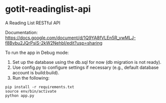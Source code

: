 # gotit-readinglist-api
A Reading List RESTful API

Documentation: https://docs.google.com/document/d/1Q9YA8fVLEn5R_vwMLJ-f8Bvbu2JQrPsiS-2kW2NehbI/edit?usp=sharing

To run the app in Debug mode:  
1. Set up the database using the db.sql for now (db migration is not ready).  
2. Use config.py to configure settings if necessary (e.g., default database account is build:build).  
3. Run the following:  
```
pip install -r requirements.txt
source env/bin/activate
python app.py
```
